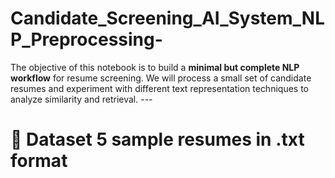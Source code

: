 # Candidate_Screening_AI_System_NLP_Preprocessing-
The objective of this notebook is to build a **minimal but complete NLP workflow** for resume screening.   We will process a small set of candidate resumes and experiment with different text representation techniques to analyze similarity and retrieval.    ---   
# 📂 Dataset   5 sample resumes in **.txt** format  

